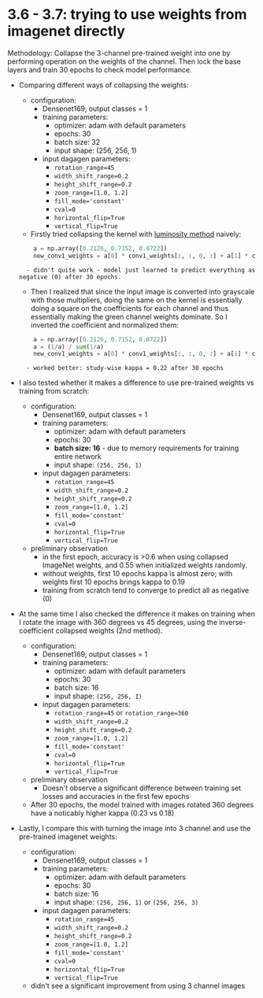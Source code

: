 
# 3.6 - 3.7: trying to use weights from imagenet directly
Methodology:
Collapse the 3-channel pre-trained weight into one by performing operation on the weights of the channel. Then lock the base layers and train 30 epochs to check model performance.
- Comparing different ways of collapsing the weights:
    - configuration:
        - Densenet169, output classes = 1
        - training parameters:
            - optimizer: adam with default parameters
            - epochs: 30
            - batch size: 32
            - input shape: (256, 256, 1)
        - input dagagen parameters:
            - `rotation_range=45`
            - `width_shift_range=0.2`
            - `height_shift_range=0.2`
            - `zoom_range=[1.0, 1.2]`
            - `fill_mode='constant'`
            - `cval=0`
            - `horizontal_flip=True`
            - `vertical_flip=True`
    - Firstly tried collapsing the kernel with [luminosity method](https://www.johndcook.com/blog/2009/08/24/algorithms-convert-color-grayscale/) naively:
    ```python
        a = np.array([0.2126, 0.7152, 0.0722])
        new_conv1_weights = a[0] * conv1_weights[:, :, 0, :] + a[1] * conv1_weights[:, :, 1, :] + a[2] * conv1_weights[:, :, 2, :]
    ```
        - didn't quite work - model just learned to predict everything as negative (0) after 30 epochs.
    
    - Then I realized that since the input image is converted into grayscale with those multipliers, doing the same on the kernel is essentially doing a square on the coefficients for each channel and thus essentially making the green channel weights dominate. So I inverted the coefficient and normalized them:
    ```python
        a = np.array([0.2126, 0.7152, 0.0722])
        a = (1/a) / sum(1/a)
        new_conv1_weights = a[0] * conv1_weights[:, :, 0, :] + a[1] * conv1_weights[:, :, 1, :] + a[2] * conv1_weights[:, :, 2, :]
    ```
        - worked better: study-wise kappa = 0.22 after 30 epochs
        
- I also tested whether it makes a difference to use pre-trained weights vs training from scratch:
    - configuration:
        - Densenet169, output classes = 1
        - training parameters:
            - optimizer: adam with default parameters
            - epochs: 30
            - **batch size: 16** - due to memory requirements for training entire network
            - input shape: `(256, 256, 1)`
        - input dagagen parameters:
            - `rotation_range=45`
            - `width_shift_range=0.2`
            - `height_shift_range=0.2`
            - `zoom_range=[1.0, 1.2]`
            - `fill_mode='constant'`
            - `cval=0`
            - `horizontal_flip=True`
            - `vertical_flip=True`
    - preliminary observation
        - in the first epoch, accuracy is >0.6 when using collapsed ImageNet weights, and 0.55 when initialized weights randomly.
        - without weights, first 10 epochs kappa is almost zero; with weights first 10 epochs brings kappa to 0.19
        - training from scratch tend to converge to predict all as negative (0)

- At the same time I also checked the difference it makes on training when I rotate the image with 360 degrees vs 45 degrees, using the inverse-coefficient collapsed weights (2nd method).
    - configuration:
        - Densenet169, output classes = 1
        - training parameters:
            - optimizer: adam with default parameters
            - epochs: 30
            - batch size: 16
            - input shape: `(256, 256, 1)`
        - input dagagen parameters:
            - `rotation_range=45` or `rotation_range=360` 
            - `width_shift_range=0.2`
            - `height_shift_range=0.2`
            - `zoom_range=[1.0, 1.2]`
            - `fill_mode='constant'`
            - `cval=0`
            - `horizontal_flip=True`
            - `vertical_flip=True`
    - preliminary observation
        - Doesn't observe a significant difference between training set losses and accuracies in the first few epochs
    - After 30 epochs, the model trained with images rotated 360 degrees have a noticably higher kappa (0.23 vs 0.18)

- Lastly, I compare this with turning the image into 3 channel and use the pre-trained imagenet weights:
    - configuration:
        - Densenet169, output classes = 1
        - training parameters:
            - optimizer: adam with default parameters
            - epochs: 30
            - batch size: 16
            - input shape: `(256, 256, 1)` or `(256, 256, 3)`
        - input dagagen parameters:
            - `rotation_range=45`
            - `width_shift_range=0.2`
            - `height_shift_range=0.2`
            - `zoom_range=[1.0, 1.2]`
            - `fill_mode='constant'`
            - `cval=0`
            - `horizontal_flip=True`
            - `vertical_flip=True`
    - didn't see a significant improvement from using 3 channel images